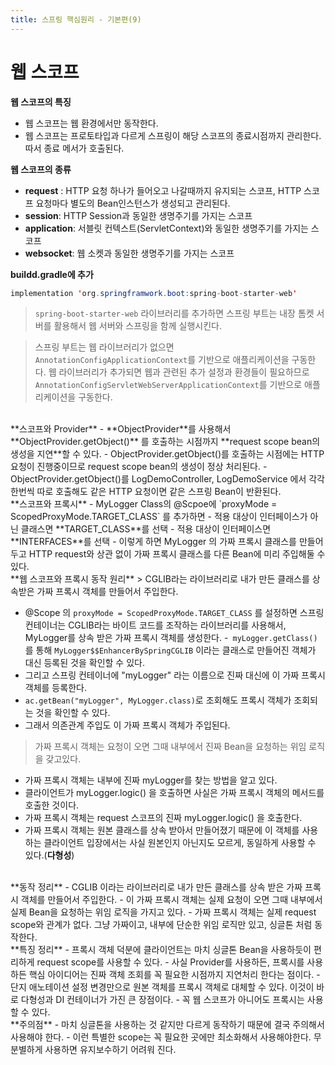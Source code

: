 ```yaml
---
title: 스프링 핵심원리 - 기본편(9)
---
```


# 웹 스코프
**웹  스코프의 특징**   
- 웹 스코프는 웹 환경에서만 동작한다.
- 웹 스코프는 프로토타입과 다르게 스프링이 해당 스코프의 종료시점까지 관리한다. 따서 종료 메서가 호출된다.

**웹  스코프의 종류**   
- **request** : HTTP 요청 하나가 들어오고 나갈때까지 유지되는 스코프, HTTP 스코프 요청마다 별도의 Bean인스턴스가 생성되고 관리된다.
- **session**: HTTP Session과 동일한 생명주기를 가지는 스코프
- **application**: 서블릿 컨텍스트(ServletContext)와 동일한 생명주기를 가지는 스코프
- **websocket**: 웹 소켓과 동일한 생명주기를 가지는 스코프

**buildd.gradle에 추가**   
```java
implementation 'org.springframwork.boot:spring-boot-starter-web'
```

> `spring-boot-starter-web` 라이브러리를 추가하면 스프링 부트는 내장 톰켓 서버를 활용해서 웹 서버와 스프링을 함께 실행시킨다. 

> 스프링 부트는 웹 라이브러리가 없으면 `AnnotationConfigApplicationContext`를 기반으로 애플리케이션을 구동한다. 웹 라이브러리가 추가되면 웹과 관련된 추가 설정과 환경들이 필요하므로 `AnnotationConfigServletWebServerApplicationContext`를 기반으로 애플리케이션을 구동한다.

<br/>
**스코프와 Provider**   
- **ObjectProvider**를 사용해서 **ObjectProvider.getObject()** 를 호출하는 시점까지 **request scope bean의 생성을 지연**할 수 있다.
- ObjectProvider.getObject()를 호출하는 시점에는 HTTP 요청이 진행중이므로 request scope bean의 생성이 정상 처리된다.
- ObjectProvider.getObject()를 LogDemoController, LogDemoService 에서 각각 한번씩 따로 호출해도 같은 HTTP 요청이면 같은 스프링 Bean이 반환된다.

<br/>
**스코프와 프록시**   
- MyLogger Class의 @Scpoe에 `proxyMode = ScopedProxyMode.TARGET_CLASS` 를 추가하면
	- 적용 대상이 인터페이스가 아닌 클래스면 **TARGET_CLASS**를 선택
	- 적용 대상이 인터페이스면 **INTERFACES**를 선택
- 이렇게 하면 MyLogger 의 가짜 프록시 클래스를 만들어두고 HTTP request와 상관 없이 가짜 프록시 클래스를 다른 Bean에 미리 주입해둘 수 있다.

<br/>
**웹 스코프와 프록시 동작 원리**   
> CGLIB라는 라이브러리로 내가 만든 클래스를 상속받은 가짜 프록시 객체를 만들어서 주입한다.

- @Scope 의 `proxyMode = ScopedProxyMode.TARGET_CLASS` 를 설정하면 스프링 컨테이너는 CGLIB라는 바이트 코드를 조작하는 라이브러리를 사용해서, MyLogger를 상속 받은 가짜  프록시 객체를 생성한다.
-` myLogger.getClass()`를 통해 `MyLogger$$EnhancerBySpringCGLIB` 이라는 클래스로 만들어진 객체가 대신 등록된 것을 확인할 수 있다.
- 그리고 스프링 컨테이너에 "myLogger" 라는 이름으로 진짜 대신에 이 가짜 프록시 객체를 등록한다.
- `ac.getBean("myLogger", MyLogger.class)`로 조회해도 프록시 객체가 조회되는 것을 확인할 수 있다.
- 그래서 의존관계 주입도 이 가짜  프록시 객체가 주입된다.

> 가짜 프록시 객체는 요청이 오면 그때 내부에서 진짜 Bean을 요청하는 위임 로직을 갖고있다.

- 가짜  프록시 객체는 내부에 진짜 myLogger를 찾는 방법을 알고 있다.
- 클라이언트가 myLogger.logic() 을 호출하면 사실은 가짜 프록시 객체의 메서드를 호출한 것이다.
- 가짜 프록시 객체는 request 스코프의 진짜 myLogger.logic() 을 호출한다.
- 가짜 프록시 객체는 원본 클래스를 상속 받아서 만들어졌기 때문에 이 객체를 사용하는 클라이언트 입장에서는 사실 원본인지 아닌지도 모르게, 동일하게 사용할 수 있다.(**다형성**)


<br/>
**동작 정리**   
- CGLIB 이라는 라이브러리로 내가 만든 클래스를 상속 받은 가짜 프록시 객체를 만들어서 주입한다.
- 이 가짜 프록시 객체는 실제 요청이 오면 그때 내부에서 실제 Bean을 요청하는 위임 로직을 가지고 있다.
- 가짜 프록시 객체는 실제 request scope와 관계가 없다. 그냥 가짜이고, 내부에 단순한 위임 로직만 있고, 싱글톤 처럼 동작한다.

<br/>
**특징 정리**   
- 프록시 객체 덕분에 클라이언트는 마치 싱글톤 Bean을 사용하듯이 편리하게 request scope를 사용할 수 있다.
- 사실 Provider를 사용하든, 프록시를 사용하든 핵심 아이디어는 진짜 객체 조회를 꼭 필요한 시점까지 지연처리 한다는 점이다.
- 단지 애노테이션 설정 변경만으로 원본 객체를 프록시 객체로 대체할 수 있다. 이것이 바로 다형성과 DI 컨테이너가 가진 큰 장점이다.
- 꼭 웹 스코프가 아니어도 프록시는 사용할 수 있다.

<br/>
**주의점**   
- 마치 싱글톤을 사용하는 것 같지만 다르게 동작하기 때문에 결국 주의해서 사용해야 한다.
- 이런 특별한 scope는 꼭 필요한 곳에만 최소화해서 사용해야한다. 무분별하게 사용하면 유지보수하기 어려워 진다.
